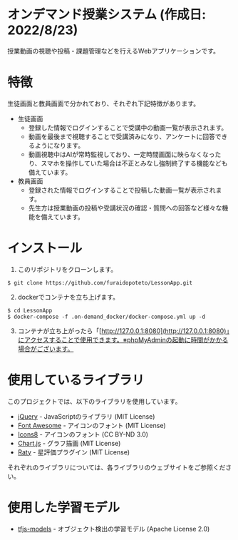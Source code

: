 # オンデマンド授業システム (作成日: 2022/8/23)

授業動画の視聴や投稿・課題管理などを行えるWebアプリケーションです。

# 特徴

生徒画面と教員画面で分かれており、それぞれ下記特徴があります。

* 生徒画面
  * 登録した情報でログインすることで受講中の動画一覧が表示されます。
  * 動画を最後まで視聴することで受講済みになり、アンケートに回答できるようになります。
  * 動画視聴中はAIが常時監視しており、一定時間画面に映らなくなったり、スマホを操作していた場合は不正とみなし強制終了する機能なども備えています。
* 教員画面
  * 登録された情報でログインすることで投稿した動画一覧が表示されます。
  * 先生方は授業動画の投稿や受講状況の確認・質問への回答など様々な機能を備えています。

# インストール
1. このリポジトリをクローンします。
```git
$ git clone https://github.com/furaidopoteto/LessonApp.git
```
2. dockerでコンテナを立ち上げます。
```
$ cd LessonApp
$ docker-compose -f .on-demand_docker/docker-compose.yml up -d
```
3. コンテナが立ち上がったら「[http://127.0.0.1:8080](http://127.0.0.1:8080)」にアクセスすることで使用できます。※phpMyAdminの起動に時間がかかる場合がございます。

# 使用しているライブラリ

このプロジェクトでは、以下のライブラリを使用しています。

- [jQuery](https://jquery.com/) - JavaScriptのライブラリ (MIT License)
- [Font Awesome](https://fontawesome.com/) - アイコンのフォント (MIT License)
- [Icons8](https://icons8.jp/) - アイコンのフォント (CC BY-ND 3.0)
- [Chart.js](https://www.chartjs.org/) - グラフ描画 (MIT License)
- [Raty](https://github.com/wbotelhos/raty) - 星評価プラグイン (MIT License)

それぞれのライブラリについては、各ライブラリのウェブサイトをご参照ください。

# 使用した学習モデル
- [tfjs-models](https://github.com/tensorflow/tfjs-models/tree/master/coco-ssd) - オブジェクト検出の学習モデル (Apache License 2.0)
